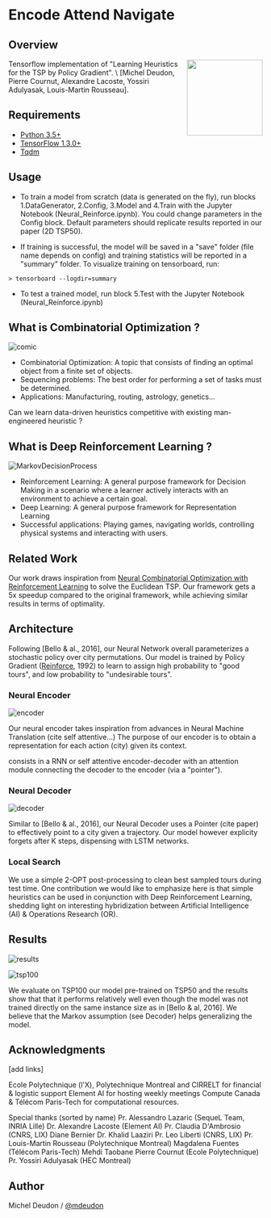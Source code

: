 # Encode Attend Navigate

## Overview

<img align="right" img src="./GitImg/Brain.png" width="150">

Tensorflow implementation of "Learning Heuristics for the TSP by Policy Gradient".
\\ [Michel Deudon, Pierre Cournut, Alexandre Lacoste, Yossiri Adulyasak, Louis-Martin Rousseau].

## Requirements

- [Python 3.5+]()
- [TensorFlow 1.3.0+](https://www.tensorflow.org/install/)
- [Tqdm](https://pypi.python.org/pypi/tqdm)

## Usage

- To train a model from scratch (data is generated on the fly), run blocks 1.DataGenerator, 2.Config, 3.Model and 4.Train with the Jupyter Notebook (Neural_Reinforce.ipynb). You could change parameters in the Config block. Default parameters should replicate results reported in our paper (2D TSP50).

- If training is successful, the model will be saved in a "save" folder (file name depends on config) and training statistics will be reported in a "summary" folder. To visualize training on tensorboard, run:
```
> tensorboard --logdir=summary
```

- To test a trained model, run block 5.Test with the Jupyter Notebook (Neural_Reinforce.ipynb)

## What is Combinatorial Optimization ?

![comic](./GitImg/Comic.png)

* Combinatorial Optimization: A topic that consists of finding an optimal object from a finite set of objects.
* Sequencing problems: The best order for performing a set of tasks must be determined.
* Applications: Manufacturing, routing, astrology, genetics...

Can we learn data-driven heuristics competitive with existing man-engineered heuristic ?

## What is Deep Reinforcement Learning ?

![MarkovDecisionProcess](./GitImg/MDP.png)

* Reinforcement Learning: A general purpose framework for Decision Making in a scenario where a learner actively interacts with an environment to achieve a certain goal.
* Deep Learning: A general purpose framework for Representation Learning
* Successful applications: Playing games, navigating worlds, controlling physical systems and interacting with users.

## Related Work

Our work draws inspiration from [Neural Combinatorial Optimization with Reinforcement Learning](http://arxiv.org/abs/1611.09940) to solve the Euclidean TSP. Our framework gets a 5x speedup compared to the original framework, while achieving similar results in terms of optimality.

## Architecture

Following [Bello & al., 2016], our Neural Network overall parameterizes a stochastic policy over city permutations. Our model is trained by Policy Gradient ([Reinforce](https://link.springer.com/article/10.1007/BF00992696), 1992) to learn to assign high probability to "good tours", and low probability to "undesirable tours".

### Neural Encoder

![encoder](./GitImg/Encoder.png)

Our neural encoder takes inspiration from advances in Neural Machine Translation (cite self attentive...)
The purpose of our encoder is to obtain a representation for each action (city) given its context.

consists in a RNN or self attentive encoder-decoder with an attention module connecting the decoder to the encoder (via a "pointer"). 

### Neural Decoder

![decoder](./GitImg/Decoder.png)

Similar to [Bello & al., 2016], our Neural Decoder uses a Pointer (cite paper) to effectively point to a city given a trajectory. Our model however explicity forgets after K steps, dispensing with LSTM networks.

### Local Search
We use a simple 2-OPT post-processing to clean best sampled tours during test time.
One contribution we would like to emphasize here is that simple heuristics can be used in conjunction with Deep Reinforcement Learning, shedding light on interesting hybridization between Artificial Intelligence (AI) & Operations Research (OR).

## Results

![results](./GitImg/Results.png)

![tsp100](./GitImg/TSP100.png)

We evaluate on TSP100 our model pre-trained on TSP50 and the results show that that it performs relatively well even though the model was not trained directly on the same instance size as in [Bello & al, 2016]. We believe that the Markov assumption (see Decoder) helps generalizing the model.

## Acknowledgments
[add links]

Ecole Polytechnique (l'X), Polytechnique Montreal and CIRRELT for financial & logistic support
Element AI for hosting weekly meetings
Compute Canada & Télécom Paris-Tech for computational resources.

Special thanks (sorted by name)
Pr. Alessandro Lazaric (SequeL Team, INRIA Lille)
Dr. Alexandre Lacoste (Element AI)
Pr. Claudia D'Ambrosio (CNRS, LIX)
Diane Bernier
Dr. Khalid Laaziri
Pr. Leo Liberti (CNRS, LIX)
Pr. Louis-Martin Rousseau (Polytechnique Montreal)
Magdalena Fuentes (Télécom Paris-Tech)
Mehdi Taobane
Pierre Cournut (Ecole Polytechnique)
Pr. Yossiri Adulyasak (HEC Montreal)


## Author
Michel Deudon / [@mdeudon](https://github.com/MichelDeudon)
